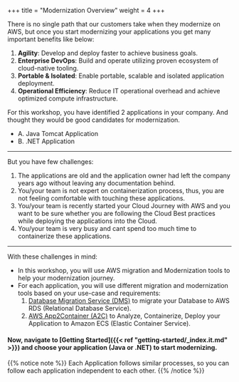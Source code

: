 +++
title = "Modernization Overview"
weight = 4
+++

There is no single path that our customers take when they modernize on AWS, but once you start modernizing your applications you get many important benefits like below:

1. **Agility**: Develop and deploy faster to achieve business goals.
2. **Enterprise DevOps**: Build and operate utilizing proven ecosystem of cloud-native tooling.
3. **Portable & Isolated**: Enable portable, scalable and isolated application deployment.
4. **Operational Efficiency**: Reduce IT operational overhead and achieve optimized compute infrastructure.

For this workshop, you have identified 2 applications in your company. And thought they would be good candidates for modernization.

- A. Java Tomcat Application
- B. .NET Application

-------------
But you have few challenges:

1. The applications are old and the application owner had left the company years ago without leaving any documentation behind.
2. You/your team is not expert on containerization process, thus, you are not feeling comfortable with touching these applications.
3. You/your team is recently started your Cloud Journey with AWS and you want to be sure whether you are following the Cloud Best practices while deploying the applications into the Cloud.
4. You/your team is very busy and cant spend too much time to containerize these applications.

-------------
With these challenges in mind:

- In this workshop, you will use AWS migration and Modernization tools to help your modernization journey.
- For each application, you will use different migration and modernization tools based on your use-case and requirements:
    1. <a href="https://aws.amazon.com/dms/" target="_blank">Database Migration Service (DMS)</a> to migrate your Database to AWS RDS (Relational Database Service).
    2. <a href="https://aws.amazon.com/app2container" target="_blank">AWS App2Container (A2C)</a> to Analyze, Containerize, Deploy your Application to Amazon ECS (Elastic Container Service).

#### Now, navigate to [Getting Started]({{< ref "getting-started/_index.it.md" >}}) and choose your application (Java or .NET) to start modernizing.

{{% notice note %}}
Each Application follows similar processes, so you can follow each application independent to each other.
{{% /notice %}}
